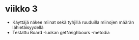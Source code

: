 # viikko 3
- Käyttäjä näkee miinat sekä tyhjillä ruuduilla miinojen määrän lähietäisyydellä
- Testattu Board -luokan getNeighbours -metodia